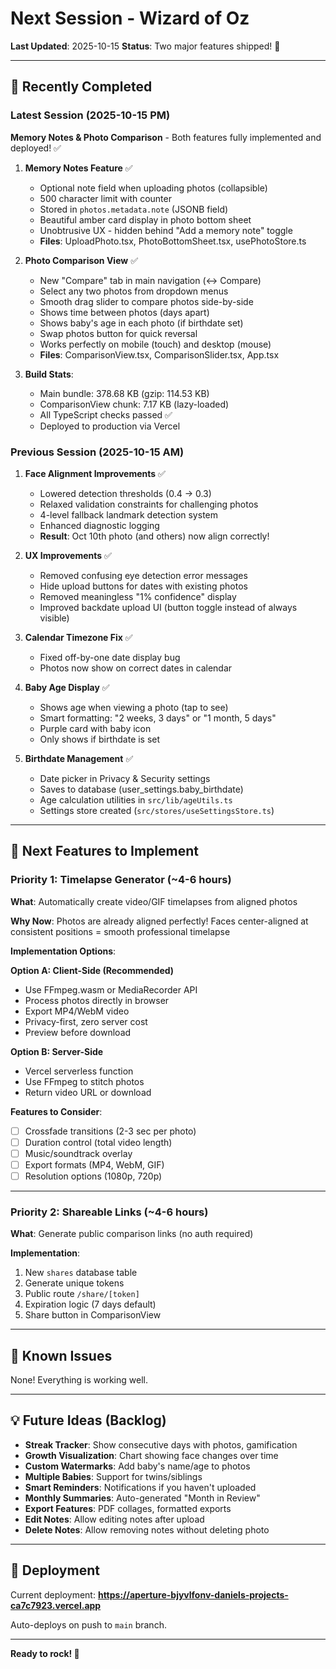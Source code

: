 # Next Session - Wizard of Oz

**Last Updated**: 2025-10-15
**Status**: Two major features shipped! 🚀

---

## 🎉 Recently Completed

### Latest Session (2025-10-15 PM)

**Memory Notes & Photo Comparison** - Both features fully implemented and deployed! ✅

1. **Memory Notes Feature** ✅
   - Optional note field when uploading photos (collapsible)
   - 500 character limit with counter
   - Stored in `photos.metadata.note` (JSONB field)
   - Beautiful amber card display in photo bottom sheet
   - Unobtrusive UX - hidden behind "Add a memory note" toggle
   - **Files**: UploadPhoto.tsx, PhotoBottomSheet.tsx, usePhotoStore.ts

2. **Photo Comparison View** ✅
   - New "Compare" tab in main navigation (↔️ Compare)
   - Select any two photos from dropdown menus
   - Smooth drag slider to compare photos side-by-side
   - Shows time between photos (days apart)
   - Shows baby's age in each photo (if birthdate set)
   - Swap photos button for quick reversal
   - Works perfectly on mobile (touch) and desktop (mouse)
   - **Files**: ComparisonView.tsx, ComparisonSlider.tsx, App.tsx

3. **Build Stats**:
   - Main bundle: 378.68 KB (gzip: 114.53 KB)
   - ComparisonView chunk: 7.17 KB (lazy-loaded)
   - All TypeScript checks passed ✅
   - Deployed to production via Vercel

### Previous Session (2025-10-15 AM)

1. **Face Alignment Improvements** ✅
   - Lowered detection thresholds (0.4 → 0.3)
   - Relaxed validation constraints for challenging photos
   - 4-level fallback landmark detection system
   - Enhanced diagnostic logging
   - **Result**: Oct 10th photo (and others) now align correctly!

2. **UX Improvements** ✅
   - Removed confusing eye detection error messages
   - Hide upload buttons for dates with existing photos
   - Removed meaningless "1% confidence" display
   - Improved backdate upload UI (button toggle instead of always visible)

3. **Calendar Timezone Fix** ✅
   - Fixed off-by-one date display bug
   - Photos now show on correct dates in calendar

4. **Baby Age Display** ✅
   - Shows age when viewing a photo (tap to see)
   - Smart formatting: "2 weeks, 3 days" or "1 month, 5 days"
   - Purple card with baby icon
   - Only shows if birthdate is set

5. **Birthdate Management** ✅
   - Date picker in Privacy & Security settings
   - Saves to database (user_settings.baby_birthdate)
   - Age calculation utilities in `src/lib/ageUtils.ts`
   - Settings store created (`src/stores/useSettingsStore.ts`)

---

## 🚀 Next Features to Implement

### Priority 1: Timelapse Generator (~4-6 hours)

**What**: Automatically create video/GIF timelapses from aligned photos

**Why Now**: Photos are already aligned perfectly! Faces center-aligned at consistent positions = smooth professional timelapse

**Implementation Options**:

**Option A: Client-Side (Recommended)**
- Use FFmpeg.wasm or MediaRecorder API
- Process photos directly in browser
- Export MP4/WebM video
- Privacy-first, zero server cost
- Preview before download

**Option B: Server-Side**
- Vercel serverless function
- Use FFmpeg to stitch photos
- Return video URL or download

**Features to Consider**:
- [ ] Crossfade transitions (2-3 sec per photo)
- [ ] Duration control (total video length)
- [ ] Music/soundtrack overlay
- [ ] Export formats (MP4, WebM, GIF)
- [ ] Resolution options (1080p, 720p)

---

### Priority 2: Shareable Links (~4-6 hours)

**What**: Generate public comparison links (no auth required)

**Implementation**:
1. New `shares` database table
2. Generate unique tokens
3. Public route `/share/[token]`
4. Expiration logic (7 days default)
5. Share button in ComparisonView

---

## 🐛 Known Issues

None! Everything is working well.

---

## 💡 Future Ideas (Backlog)

- **Streak Tracker**: Show consecutive days with photos, gamification
- **Growth Visualization**: Chart showing face changes over time
- **Custom Watermarks**: Add baby's name/age to photos
- **Multiple Babies**: Support for twins/siblings
- **Smart Reminders**: Notifications if you haven't uploaded
- **Monthly Summaries**: Auto-generated "Month in Review"
- **Export Features**: PDF collages, formatted exports
- **Edit Notes**: Allow editing notes after upload
- **Delete Notes**: Allow removing notes without deleting photo

---

## 🔗 Deployment

Current deployment: **https://aperture-bjyvlfonv-daniels-projects-ca7c7923.vercel.app**

Auto-deploys on push to `main` branch.

---

**Ready to rock! 🚀**
